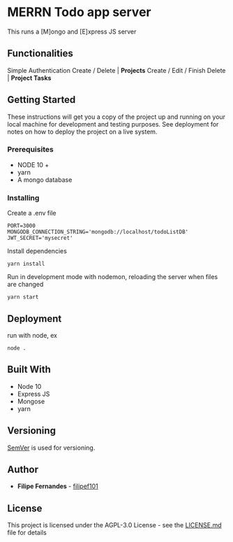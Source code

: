 # MERRN Todo app server

This runs a [M]ongo and [E]xpress JS server

## Functionalities

Simple Authentication
Create / Delete | **Projects**
Create / Edit / Finish Delete | **Project Tasks**


## Getting Started

These instructions will get you a copy of the project up and running on your local machine for development and testing purposes. See deployment for notes on how to deploy the project on a live system.

### Prerequisites

 * NODE 10 +
 * yarn
 * A mongo database

### Installing


Create a .env file 

```
PORT=3000
MONGODB_CONNECTION_STRING='mongodb://localhost/todoListDB'
JWT_SECRET='mysecret'
```

Install dependencies

```
yarn install
```

Run in development mode with nodemon, reloading the server when files are changed
```
yarn start
```

## Deployment

run with node, ex
```
node .
```

## Built With

* Node 10
* Express JS 
* Mongose
* yarn

## Versioning

 [SemVer](http://semver.org/) is used for versioning. 
## Author

* **Filipe Fernandes** - [filipef101](https://github.com/filipef101)

## License

This project is licensed under the AGPL-3.0 License - see the [LICENSE.md](LICENSE.md) file for details
